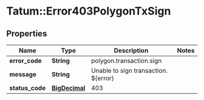 # Tatum::Error403PolygonTxSign

## Properties
Name | Type | Description | Notes
------------ | ------------- | ------------- | -------------
**error_code** | **String** | polygon.transaction.sign | 
**message** | **String** | Unable to sign transaction. ${error} | 
**status_code** | [**BigDecimal**](BigDecimal.md) | 403 | 


